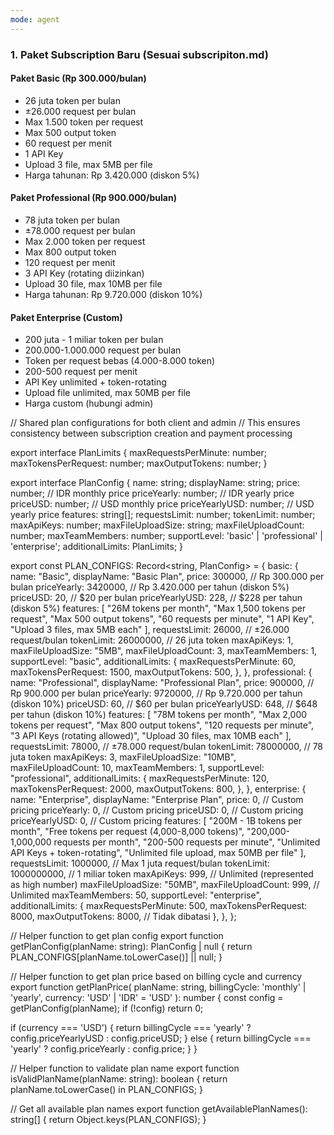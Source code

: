 ```yaml
---
mode: agent
---
```

### 1. Paket Subscription Baru (Sesuai subscripiton.md)

#### Paket Basic (Rp 300.000/bulan)
- 26 juta token per bulan
- ±26.000 request per bulan
- Max 1.500 token per request
- Max 500 output token
- 60 request per menit
- 1 API Key
- Upload 3 file, max 5MB per file
- Harga tahunan: Rp 3.420.000 (diskon 5%)

#### Paket Professional (Rp 900.000/bulan)
- 78 juta token per bulan
- ±78.000 request per bulan
- Max 2.000 token per request
- Max 800 output token
- 120 request per menit
- 3 API Key (rotating diizinkan)
- Upload 30 file, max 10MB per file
- Harga tahunan: Rp 9.720.000 (diskon 10%)

#### Paket Enterprise (Custom)
- 200 juta - 1 miliar token per bulan
- 200.000-1.000.000 request per bulan
- Token per request bebas (4.000-8.000 token)
- 200-500 request per menit
- API Key unlimited + token-rotating
- Upload file unlimited, max 50MB per file
- Harga custom (hubungi admin)

// Shared plan configurations for both client and admin
// This ensures consistency between subscription creation and payment processing

export interface PlanLimits {
  maxRequestsPerMinute: number;
  maxTokensPerRequest: number;
  maxOutputTokens: number;
}

export interface PlanConfig {
  name: string;
  displayName: string;
  price: number; // IDR monthly price
  priceYearly: number; // IDR yearly price
  priceUSD: number; // USD monthly price
  priceYearlyUSD: number; // USD yearly price
  features: string[];
  requestsLimit: number;
  tokenLimit: number;
  maxApiKeys: number;
  maxFileUploadSize: string;
  maxFileUploadCount: number;
  maxTeamMembers: number;
  supportLevel: 'basic' | 'professional' | 'enterprise';
  additionalLimits: PlanLimits;
}

export const PLAN_CONFIGS: Record<string, PlanConfig> = {
  basic: {
    name: "Basic",
    displayName: "Basic Plan",
    price: 300000, // Rp 300.000 per bulan
    priceYearly: 3420000, // Rp 3.420.000 per tahun (diskon 5%)
    priceUSD: 20, // $20 per bulan
    priceYearlyUSD: 228, // $228 per tahun (diskon 5%)
    features: [
      "26M tokens per month",
      "Max 1,500 tokens per request",
      "Max 500 output tokens",
      "60 requests per minute",
      "1 API Key",
      "Upload 3 files, max 5MB each"
    ],
    requestsLimit: 26000, // ±26.000 request/bulan
    tokenLimit: 26000000, // 26 juta token
    maxApiKeys: 1,
    maxFileUploadSize: "5MB",
    maxFileUploadCount: 3,
    maxTeamMembers: 1,
    supportLevel: "basic",
    additionalLimits: {
      maxRequestsPerMinute: 60,
      maxTokensPerRequest: 1500,
      maxOutputTokens: 500,
    },
  },
  professional: {
    name: "Professional",
    displayName: "Professional Plan",
    price: 900000, // Rp 900.000 per bulan
    priceYearly: 9720000, // Rp 9.720.000 per tahun (diskon 10%)
    priceUSD: 60, // $60 per bulan
    priceYearlyUSD: 648, // $648 per tahun (diskon 10%)
    features: [
      "78M tokens per month",
      "Max 2,000 tokens per request",
      "Max 800 output tokens",
      "120 requests per minute",
      "3 API Keys (rotating allowed)",
      "Upload 30 files, max 10MB each"
    ],
    requestsLimit: 78000, // ±78.000 request/bulan
    tokenLimit: 78000000, // 78 juta token
    maxApiKeys: 3,
    maxFileUploadSize: "10MB",
    maxFileUploadCount: 10,
    maxTeamMembers: 1,
    supportLevel: "professional",
    additionalLimits: {
      maxRequestsPerMinute: 120,
      maxTokensPerRequest: 2000,
      maxOutputTokens: 800,
    },
  },
  enterprise: {
    name: "Enterprise",
    displayName: "Enterprise Plan",
    price: 0, // Custom pricing
    priceYearly: 0, // Custom pricing
    priceUSD: 0, // Custom pricing
    priceYearlyUSD: 0, // Custom pricing
    features: [
      "200M - 1B tokens per month",
      "Free tokens per request (4,000-8,000 tokens)",
      "200,000-1,000,000 requests per month",
      "200-500 requests per minute",
      "Unlimited API Keys + token-rotating",
      "Unlimited file upload, max 50MB per file"
    ],
    requestsLimit: 1000000, // Max 1 juta request/bulan
    tokenLimit: 1000000000, // 1 miliar token
    maxApiKeys: 999, // Unlimited (represented as high number)
    maxFileUploadSize: "50MB",
    maxFileUploadCount: 999, // Unlimited
    maxTeamMembers: 50,
    supportLevel: "enterprise",
    additionalLimits: {
      maxRequestsPerMinute: 500,
      maxTokensPerRequest: 8000,
      maxOutputTokens: 8000, // Tidak dibatasi
    },
  },
};

// Helper function to get plan config
export function getPlanConfig(planName: string): PlanConfig | null {
  return PLAN_CONFIGS[planName.toLowerCase()] || null;
}

// Helper function to get plan price based on billing cycle and currency
export function getPlanPrice(
  planName: string, 
  billingCycle: 'monthly' | 'yearly',
  currency: 'USD' | 'IDR' = 'USD'
): number {
  const config = getPlanConfig(planName);
  if (!config) return 0;

  if (currency === 'USD') {
    return billingCycle === 'yearly' ? config.priceYearlyUSD : config.priceUSD;
  } else {
    return billingCycle === 'yearly' ? config.priceYearly : config.price;
  }
}

// Helper function to validate plan name
export function isValidPlanName(planName: string): boolean {
  return planName.toLowerCase() in PLAN_CONFIGS;
}

// Get all available plan names
export function getAvailablePlanNames(): string[] {
  return Object.keys(PLAN_CONFIGS);
}

